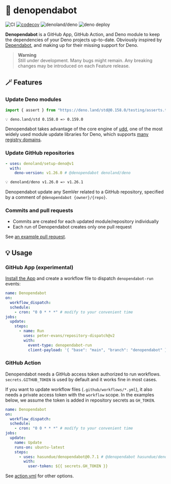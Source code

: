# :robot: denopendabot

<!-- deno-fmt-ignore-start -->

![CI](https://github.com/hasundue/denopendabot/actions/workflows/ci.yml/badge.svg)
[![codecov](https://codecov.io/gh/hasundue/denopendabot/branch/main/graph/badge.svg)](https://codecov.io/gh/hasundue/denopendabot)
![denoland/deno](https://img.shields.io/badge/Deno-v1.26.1-informational?logo=deno) <!-- @denopendabot denoland/deno -->
![deno deploy](https://img.shields.io/badge/Deno_Deploy-Beta_4-informational?logo=deno)

<!-- deno-fmt-ignore-end -->

**Denopendabot** is a GitHub App, GitHub Action, and Deno module to keep the
dependencies of your Deno projects up-to-date. Obviously inspired by
[Dependabot](https://github.com/features/security/), and making up for their
missing support for Deno.

> **Warning**\
> Still under development. Many bugs might remain. Any breaking changes may be
> introduced on each Feature release.

## :magic_wand: Features

### Update Deno modules

<!-- denopendabot-ignore-start -->

```typescript
import { assert } from "https://deno.land/std@0.158.0/testing/asserts.ts";
```

```sh
💡 deno.land/std 0.158.0 => 0.159.0
```

Denopendabot takes advantage of the core engine of
[udd](https://github.com/hayd/deno-udd), one of the most widely used module
update libraries for Deno, which supports
[many registry domains](https://github.com/hayd/deno-udd#supported-domains).

### Update GitHub repositories

```yaml
- uses: denoland/setup-deno@v1
  with:
    deno-version: v1.26.0 # @denopendabot denoland/deno
```

```sh
💡 denoland/deno v1.26.0 => v1.26.1
```

<!-- denopendabot-ignore-end -->

Denopendabot update any SemVer related to a GitHub repository, specified by a
comment of `@denopendabot {owner}/{repo}`.

### Commits and pull requests

- Commits are created for each updated module/repository individually
- Each run of Denopendabot creates only one pull request

See
[an example pull request](https://github.com/hasundue/denomantic-release/pull/4/commits).

## :bulb: Usage

### GitHub App (experimental)

[Install the App](https://github.com/apps/denopendabot) and create a workflow
file to dispatch `denopendabot-run` events:

```yaml
name: Denopendabot
on:
  workflow_dispatch:
  schedule:
    - cron: "0 0 * * *" # modify to your convenient time
jobs:
  update:
    steps:
      - name: Run
        uses: peter-evans/repository-dispatch@v2
        with:
          event-type: denopendabot-run
          client-payload: '{ "base": "main", "branch": "denopendabot" }' # optional
```

### GitHub Action

Denopendabot needs a GitHub access token authorized to run workflows.
`secrets.GITHUB_TOKEN` is used by default and it works fine in most cases.

If you want to update workflow files (`.github/workflows/*.yml`), it also needs
a private access token with the `workflow` scope. In the examples below, we
assume the token is added in repository secrets as `GH_TOKEN`.

```yaml
name: Denopendabot
on:
  workflow_dispatch:
  schedule:
    - cron: "0 0 * * *" # modify to your convenient time
jobs:
  update:
    name: Update
    runs-on: ubuntu-latest
    steps:
      - uses: hasundue/denopendabot@0.7.1 # @denopendabot hasundue/denopendabot
        with:
          user-token: ${{ secrets.GH_TOKEN }}
```

See [action.yml](./action.yml) for other options.
